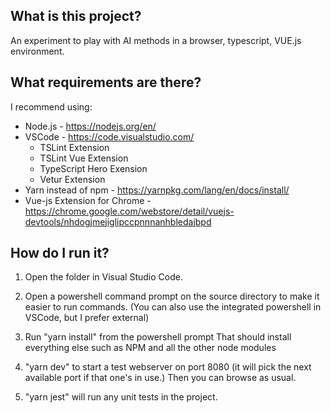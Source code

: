 ## What is this project? ##
An experiment to play with AI methods in a browser, typescript, VUE.js environment.

## What requirements are there? ##
I recommend using:
* Node.js - https://nodejs.org/en/
* VSCode - https://code.visualstudio.com/
  * TSLint Extension
  * TSLint Vue Extension
  * TypeScript Hero Exension
  * Vetur Extension
* Yarn instead of npm - https://yarnpkg.com/lang/en/docs/install/
* Vue-js Extension for Chrome - https://chrome.google.com/webstore/detail/vuejs-devtools/nhdogjmejiglipccpnnnanhbledajbpd

## How do I run it? ##
1. Open the folder in Visual Studio Code. 

2. Open a powershell command prompt on the source directory to make it easier to run commands. (You can also use the integrated powershell in VSCode, but I prefer external)

3. Run "yarn install" from the powershell prompt
That should install everything else such as NPM and all the other node modules

4. "yarn dev" to start a test webserver on port 8080 (it will pick the next available port if that one's in use.)
Then you can browse as usual. 

5. "yarn jest" will run any unit tests in the project.
